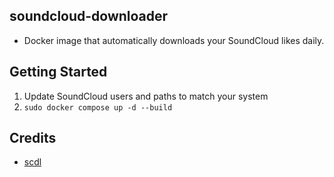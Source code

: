 ## soundcloud-downloader
- Docker image that automatically downloads your SoundCloud likes daily.

## Getting Started
1. Update SoundCloud users and paths to match your system
2. ```sudo docker compose up -d --build```

## Credits
- [scdl](https://github.com/flyingrub/scdl.git)
